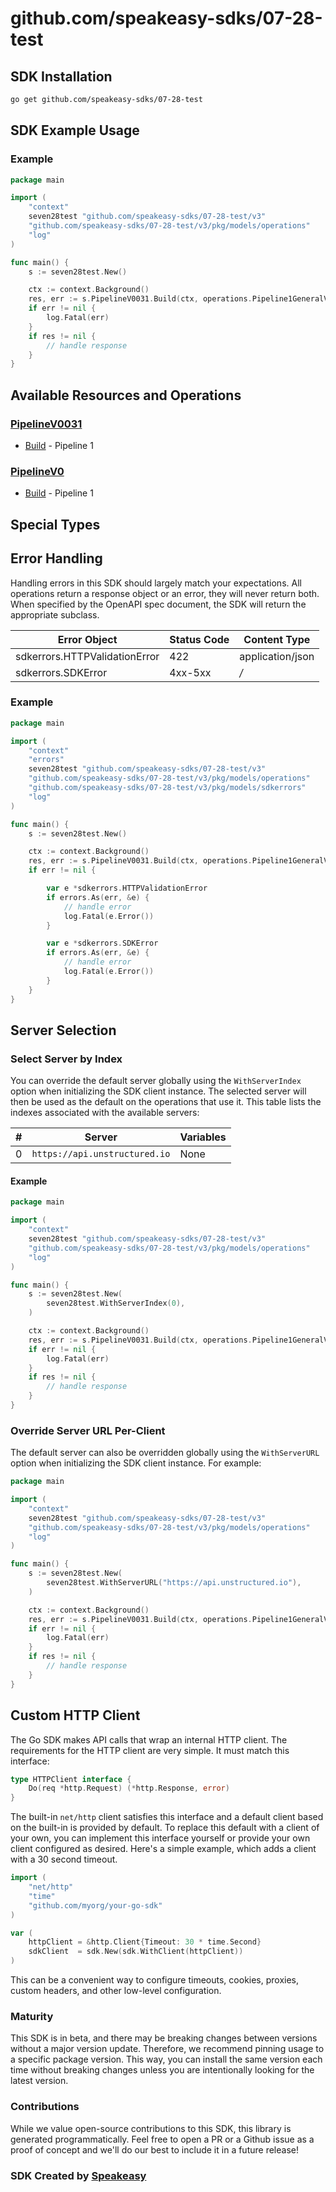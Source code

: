 # github.com/speakeasy-sdks/07-28-test

<!-- Start SDK Installation [installation] -->
## SDK Installation

```bash
go get github.com/speakeasy-sdks/07-28-test
```
<!-- End SDK Installation [installation] -->

<!-- Start SDK Example Usage [usage] -->
## SDK Example Usage

### Example

```go
package main

import (
	"context"
	seven28test "github.com/speakeasy-sdks/07-28-test/v3"
	"github.com/speakeasy-sdks/07-28-test/v3/pkg/models/operations"
	"log"
)

func main() {
	s := seven28test.New()

	ctx := context.Background()
	res, err := s.PipelineV0031.Build(ctx, operations.Pipeline1GeneralV0031GeneralPostRequest{})
	if err != nil {
		log.Fatal(err)
	}
	if res != nil {
		// handle response
	}
}

```
<!-- End SDK Example Usage [usage] -->

<!-- Start Available Resources and Operations [operations] -->
## Available Resources and Operations

### [PipelineV0031](docs/sdks/pipelinev0031/README.md)

* [Build](docs/sdks/pipelinev0031/README.md#build) - Pipeline 1

### [PipelineV0](docs/sdks/pipelinev0/README.md)

* [Build](docs/sdks/pipelinev0/README.md#build) - Pipeline 1
<!-- End Available Resources and Operations [operations] -->







<!-- Start Special Types [types] -->
## Special Types


<!-- End Special Types [types] -->



<!-- Start Error Handling [errors] -->
## Error Handling

Handling errors in this SDK should largely match your expectations.  All operations return a response object or an error, they will never return both.  When specified by the OpenAPI spec document, the SDK will return the appropriate subclass.

| Error Object                  | Status Code                   | Content Type                  |
| ----------------------------- | ----------------------------- | ----------------------------- |
| sdkerrors.HTTPValidationError | 422                           | application/json              |
| sdkerrors.SDKError            | 4xx-5xx                       | */*                           |

### Example

```go
package main

import (
	"context"
	"errors"
	seven28test "github.com/speakeasy-sdks/07-28-test/v3"
	"github.com/speakeasy-sdks/07-28-test/v3/pkg/models/operations"
	"github.com/speakeasy-sdks/07-28-test/v3/pkg/models/sdkerrors"
	"log"
)

func main() {
	s := seven28test.New()

	ctx := context.Background()
	res, err := s.PipelineV0031.Build(ctx, operations.Pipeline1GeneralV0031GeneralPostRequest{})
	if err != nil {

		var e *sdkerrors.HTTPValidationError
		if errors.As(err, &e) {
			// handle error
			log.Fatal(e.Error())
		}

		var e *sdkerrors.SDKError
		if errors.As(err, &e) {
			// handle error
			log.Fatal(e.Error())
		}
	}
}

```
<!-- End Error Handling [errors] -->



<!-- Start Server Selection [server] -->
## Server Selection

### Select Server by Index

You can override the default server globally using the `WithServerIndex` option when initializing the SDK client instance. The selected server will then be used as the default on the operations that use it. This table lists the indexes associated with the available servers:

| # | Server | Variables |
| - | ------ | --------- |
| 0 | `https://api.unstructured.io` | None |

#### Example

```go
package main

import (
	"context"
	seven28test "github.com/speakeasy-sdks/07-28-test/v3"
	"github.com/speakeasy-sdks/07-28-test/v3/pkg/models/operations"
	"log"
)

func main() {
	s := seven28test.New(
		seven28test.WithServerIndex(0),
	)

	ctx := context.Background()
	res, err := s.PipelineV0031.Build(ctx, operations.Pipeline1GeneralV0031GeneralPostRequest{})
	if err != nil {
		log.Fatal(err)
	}
	if res != nil {
		// handle response
	}
}

```


### Override Server URL Per-Client

The default server can also be overridden globally using the `WithServerURL` option when initializing the SDK client instance. For example:
```go
package main

import (
	"context"
	seven28test "github.com/speakeasy-sdks/07-28-test/v3"
	"github.com/speakeasy-sdks/07-28-test/v3/pkg/models/operations"
	"log"
)

func main() {
	s := seven28test.New(
		seven28test.WithServerURL("https://api.unstructured.io"),
	)

	ctx := context.Background()
	res, err := s.PipelineV0031.Build(ctx, operations.Pipeline1GeneralV0031GeneralPostRequest{})
	if err != nil {
		log.Fatal(err)
	}
	if res != nil {
		// handle response
	}
}

```
<!-- End Server Selection [server] -->



<!-- Start Custom HTTP Client [http-client] -->
## Custom HTTP Client

The Go SDK makes API calls that wrap an internal HTTP client. The requirements for the HTTP client are very simple. It must match this interface:

```go
type HTTPClient interface {
	Do(req *http.Request) (*http.Response, error)
}
```

The built-in `net/http` client satisfies this interface and a default client based on the built-in is provided by default. To replace this default with a client of your own, you can implement this interface yourself or provide your own client configured as desired. Here's a simple example, which adds a client with a 30 second timeout.

```go
import (
	"net/http"
	"time"
	"github.com/myorg/your-go-sdk"
)

var (
	httpClient = &http.Client{Timeout: 30 * time.Second}
	sdkClient  = sdk.New(sdk.WithClient(httpClient))
)
```

This can be a convenient way to configure timeouts, cookies, proxies, custom headers, and other low-level configuration.
<!-- End Custom HTTP Client [http-client] -->

<!-- Placeholder for Future Speakeasy SDK Sections -->



### Maturity

This SDK is in beta, and there may be breaking changes between versions without a major version update. Therefore, we recommend pinning usage
to a specific package version. This way, you can install the same version each time without breaking changes unless you are intentionally
looking for the latest version.

### Contributions

While we value open-source contributions to this SDK, this library is generated programmatically.
Feel free to open a PR or a Github issue as a proof of concept and we'll do our best to include it in a future release!

### SDK Created by [Speakeasy](https://docs.speakeasyapi.dev/docs/using-speakeasy/client-sdks)

